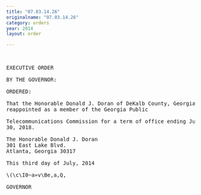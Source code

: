 ```yaml
---
title: "07.03.14.26"
originalname: "07.03.14.26"
category: orders
year: 2014
layout: order

---
```

<pre>
 

EXECUTIVE ORDER

BY THE GOVERNOR:

ORDERED:

That the Honorable Donald J. Doran of DeKalb County, Georgia, is
reappointed as a member of the Georgia Public

Telecommunications Commission for a term of office ending June
30, 2018.

The Honorable Donald J. Doran
301 East Lake Blvd.
Atlanta, Georgia 30317

This third day of July, 2014

\(\c\I0~a»v\Be,a,Q,

GOVERNOR

</pre>
